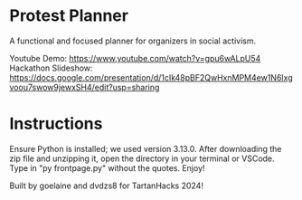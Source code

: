 # Protest Planner

A functional and focused planner for organizers in social activism.

Youtube Demo: https://www.youtube.com/watch?v=gpu6wALpU54
Hackathon Slideshow: https://docs.google.com/presentation/d/1cIk48pBF2QwHxnMPM4ew1N6Ixgvoou7swow9jewxSH4/edit?usp=sharing

# Instructions

Ensure Python is installed; we used version 3.13.0. After downloading the zip file and unzipping it, open the directory in your terminal or VSCode. Type in "py frontpage.py" without the quotes. Enjoy!

Built by goelaine and dvdzs8 for TartanHacks 2024!
